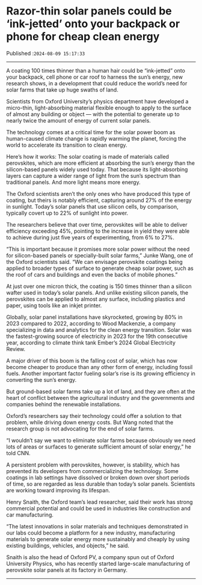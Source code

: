# Razor-thin solar panels could be ‘ink-jetted’ onto your backpack or phone for cheap clean energy

Published :`2024-08-09 15:17:33`

---

A coating 100 times thinner than a human hair could be “ink-jetted” onto your backpack, cell phone or car roof to harness the sun’s energy, new research shows, in a development that could reduce the world’s need for solar farms that take up huge swaths of land.

Scientists from Oxford University’s physics department have developed a micro-thin, light-absorbing material flexible enough to apply to the surface of almost any building or object — with the potential to generate up to nearly twice the amount of energy of current solar panels.

The technology comes at a critical time for the solar power boom as human-caused climate change is rapidly warming the planet, forcing the world to accelerate its transition to clean energy.

Here’s how it works: The solar coating is made of materials called perovskites, which are more efficient at absorbing the sun’s energy than the silicon-based panels widely used today. That because its light-absorbing layers can capture a wider range of light from the sun’s spectrum than traditional panels. And more light means more energy.

The Oxford scientists aren’t the only ones who have produced this type of coating, but theirs is notably efficient, capturing around 27% of the energy in sunlight. Today’s solar panels that use silicon cells, by comparison, typically covert up to 22% of sunlight into power.

The researchers believe that over time, perovskites will be able to deliver efficiency exceeding 45%, pointing to the increase in yield they were able to achieve during just five years of experimenting, from 6% to 27%.

“This is important because it promises more solar power without the need for silicon-based panels or specially-built solar farms,” Junke Wang, one of the Oxford scientists said. “We can envisage perovskite coatings being applied to broader types of surface to generate cheap solar power, such as the roof of cars and buildings and even the backs of mobile phones.”

At just over one micron thick, the coating is 150 times thinner than a silicon wafter used in today’s solar panels. And unlike existing silicon panels, the perovskites can be applied to almost any surface, including plastics and paper, using tools like an inkjet printer.

Globally, solar panel installations have skyrocketed, growing by 80% in 2023 compared to 2022, according to Wood Mackenzie, a company specializing in data and analytics for the clean energy transition. Solar was the fastest-growing source of electricity in 2023 for the 19th consecutive year, according to climate think tank Ember’s 2024 Global Electricity Review.

A major driver of this boom is the falling cost of solar, which has now become cheaper to produce than any other form of energy, including fossil fuels. Another important factor fueling solar’s rise is its growing efficiency in converting the sun’s energy.

But ground-based solar farms take up a lot of land, and they are often at the heart of conflict between the agricultural industry and the governments and companies behind the renewable installations.

Oxford’s researchers say their technology could offer a solution to that problem, while driving down energy costs. But Wang noted that the research group is not advocating for the end of solar farms.

“I wouldn’t say we want to eliminate solar farms because obviously we need lots of areas or surfaces to generate sufficient amount of solar energy,” he told CNN.

A persistent problem with perovskites, however, is stability, which has prevented its developers from commercializing the technology. Some coatings in lab settings have dissolved or broken down over short periods of time, so are regarded as less durable than today’s solar panels. Scientists are working toward improving its lifespan.

Henry Snaith, the Oxford team’s lead researcher, said their work has strong commercial potential and could be used in industries like construction and car manufacturing.

“The latest innovations in solar materials and techniques demonstrated in our labs could become a platform for a new industry, manufacturing materials to generate solar energy more sustainably and cheaply by using existing buildings, vehicles, and objects,” he said.

Snaith is also the head of Oxford PV, a company spun out of Oxford University Physics, who has recently started large-scale manufacturing of perovskite solar panels at its factory in Germany.

---

